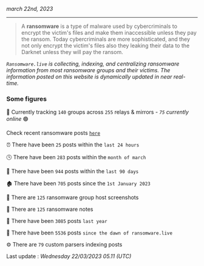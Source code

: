 _march 22nd, 2023_

---

> A **ransomware** is a type of malware used by cybercriminals to encrypt the victim's files and make them inaccessible unless they pay the ransom. Today cybercriminals are more sophisticated, and they not only encrypt the victim's files also they leaking their data to the Darknet unless they will pay the ransom.


_`Ransomware.live` is collecting, indexing, and centralizing ransomware information from most ransomware groups and their victims. The information posted on this website is dynamically updated in near real-time._

### Some figures 

🔎 Currently tracking `140` groups across `255` relays & mirrors - _`75` currently online_ 🟢

Check recent ransomware posts [`here`](recentposts.md)


⏰ There have been `25` posts within the `last 24 hours`

🕓 There have been `283` posts within the `month of march`

📅 There have been `944` posts within the `last 90 days`

🏚 There have been `705` posts since the `1st January 2023`

📸 There are `125` ransomware group host screenshots

📝 There are `125` ransomware notes

🚀 There have been `3085` posts `last year`

🐣 There have been `5536` posts `since the dawn of ransomware.live`

⚙️ There are `79` custom parsers indexing posts



Last update : _Wednesday 22/03/2023 05.11 (UTC)_

